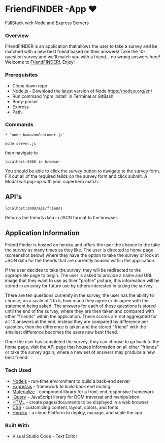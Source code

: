 # FriendFINDER -App **:heart:**
FullStack with Node and Express Servers


### Overview
FriendFINDER is an application that allows the user to take a survey and be matched with a new best friend based on their answers! Take the 10-question survey and we'll match you with a friend... no wrong answers here!
Welcome to [FriendFINDER!](https://gtcbc-friendfinder.herokuapp.com/). Enjoy!


### Prerequisites

- Clone down repo
- Node.js - Download the latest version of Node https://nodejs.org/en/
- Run command 'npm install' in Terminal or GitBash
- Body-parser
- Express
- Path

### Commands

	* `node bamazonCustomer.js`
	
```
node server.js
```

then navigate to 
```
localhost:3000 in browser
```

You should be able to click the survey button to navigate to the survey form.  Fill out all of the required feilds on the survey form and click submit.  A Modal will pop-up with your superhero match.


## API's

```
localhost:3000/api/friends
```
Returns the friends data in JSON format to the browser.

## Application Information
Friend Finder is hosted on heroku and offers the user the chance to the take the survey as many times as they like. The user is directed to home page (screenshot below) where they have the option to take the survey or look at JSON data for the friends that are currently housed within the application. 

If the user decides to take the survey, they will be redirected to the appropriate page to begin. The user is asked to provide a name and URL image that they want to use as thier "profile" picture, this information will be stored in an array for future use by others interested in taking the survey.

There are ten questions currenlty in the survey, the user has the ability to choose, on a scale of 1 to 5, how much they agree or disagree with the statement being asked. The answers for each of these questions is stored until the end of the survey, where they are then taken and compared with other "friends" within the application. These scores are not aggregated for all 10 answers at the end, instead they are compared by difference per question, then the difference is taken and the stored "friend" with the smallest difference becomes the users new best friend.

Once the user has completed the survey, they can choose to go back to the home page, visit the API page that houses information on all other "friends" or take the survey again, where a new set of answers may produce a new best friend!


### Tech Used

* [Nodejs](https://nodejs.org/en/) - run-time environment to build a back-end server
* [Expressjs](https://expressjs.com/) - framework to build back end routing 
* [Materialize](https://materializecss.com/) - component library for a front-end responsive framework
* [jQuery](https://jquery.com/) - JavaScript library for DOM traversal and manipulation
* [HTML](https://html.com/) - create pages/documents to be displayed in a web browser
* [CSS](https://www.w3schools.com/Css/css_intro.asp) - customizing content, layout, colors, and fonts
* [Heroku](https://html.com/) - a cloud Platform to deploy, manage, and scale the app




### Built With
- Visual Studio Code - Text Editor
